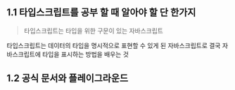 ## 1.1 타입스크립트를 공부 할 때 알아야 할 단 한가지

> 타입스크립트는 타입을 위한 구문이 있는 자바스크립트

타입스크립트는 데이터의 타입을 명시적으로 표현할 수 있게 된 자바스크립트로 결국 자바스크립트에 타입을 표시하는 방법을 배우는 것

## 1.2 공식 문서와 플레이그라운드

